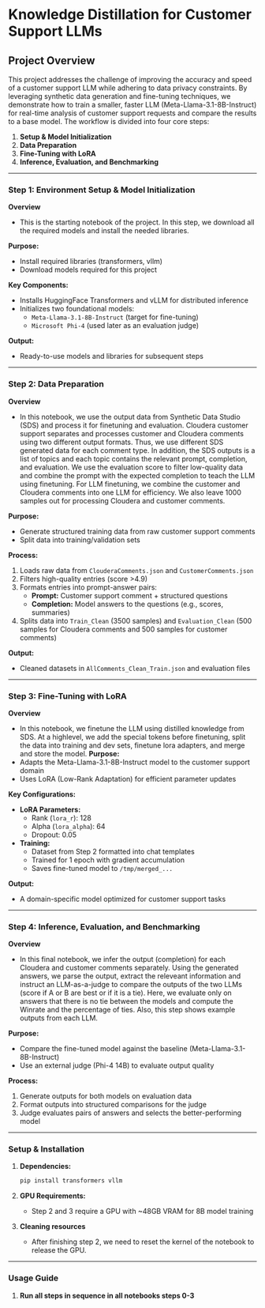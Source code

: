 # Knowledge Distillation for Customer Support LLMs

## Project Overview  
This project addresses the challenge of improving the accuracy and speed of a customer support LLM while adhering to data privacy constraints. By leveraging synthetic data generation and fine-tuning techniques, we demonstrate how to train a smaller, faster LLM (Meta-Llama-3.1-8B-Instruct) for real-time analysis of customer support requests and compare the results to a base model. The workflow is divided into four core steps:  

1. **Setup & Model Initialization**  
2. **Data Preparation**  
3. **Fine-Tuning with LoRA**  
4. **Inference, Evaluation, and Benchmarking**  

---

### Step 1: Environment Setup & Model Initialization  
**Overview**
- This is the starting notebook of the project. In this step, we download all the required models and install the needed libraries.

**Purpose:**  
- Install required libraries (transformers, vllm)  
- Download models required for this project  

**Key Components:**  
- Installs HuggingFace Transformers and vLLM for distributed inference  
- Initializes two foundational models:  
  - `Meta-Llama-3.1-8B-Instruct` (target for fine-tuning)  
  - `Microsoft Phi-4` (used later as an evaluation judge)  

**Output:**  
- Ready-to-use models and libraries for subsequent steps  

---

### Step 2: Data Preparation  
**Overview**
- In this notebook, we use the output data from Synthetic Data Studio (SDS) and process it for finetuning and evaluation. Cloudera customer support separates and processes  customer and Cloudera comments using two different output formats. Thus, we use different SDS generated data for each comment type. In addition, the SDS outputs is a list of topics and each topic contains the relevant prompt, completion, and evaluation. We use the evaluation score to filter low-quality data  and combine the prompt with the expected completion to teach the LLM using finetuning. For LLM finetuning, we combine the customer and Cloudera comments into one LLM for efficiency. We also leave 1000 samples out for processing Cloudera and customer comments. 

**Purpose:**  
- Generate structured training data from raw customer support comments  
- Split data into training/validation sets  

**Process:**  
1. Loads raw data from `ClouderaComments.json` and `CustomerComments.json`  
2. Filters high-quality entries (score >4.9)  
3. Formats entries into prompt-answer pairs:  
   - **Prompt:** Customer support comment + structured questions  
   - **Completion:** Model answers to the questions (e.g., scores, summaries)  
4. Splits data into `Train_Clean` (3500 samples) and `Evaluation_Clean` (500 samples for Cloudera comments and 500 samples for customer comments)  

**Output:**  
- Cleaned datasets in `AllComments_Clean_Train.json` and evaluation files  

---

### Step 3: Fine-Tuning with LoRA  
**Overview**
- In this notebook, we finetune the LLM using distilled knowledge from SDS. At a highlevel, we add the special tokens before finetuning, split the data into training and dev sets, finetune lora adapters, and merge and store the model.
**Purpose:**  
- Adapts the Meta-Llama-3.1-8B-Instruct model to the customer support domain  
- Uses LoRA (Low-Rank Adaptation) for efficient parameter updates  

**Key Configurations:**  
- **LoRA Parameters:**  
  - Rank (`lora_r`): 128  
  - Alpha (`lora_alpha`): 64  
  - Dropout: 0.05  
- **Training:**  
  - Dataset from Step 2 formatted into chat templates  
  - Trained for 1 epoch with gradient accumulation  
  - Saves fine-tuned model to `/tmp/merged_...`  

**Output:**  
- A domain-specific model optimized for customer support tasks  

---

### Step 4: Inference, Evaluation, and Benchmarking 
**Overview**
- In this final notebook, we infer the output (completion) for each Cloudera and customer comments separately. Using the generated answers, we parse the output, extract the releveant information and instruct an LLM-as-a-judge to compare the outputs of the two LLMs (score if A or B are best or if it is a tie). Here, we evaluate only on answers that there is no tie between the models and compute the Winrate and the percentage of ties. Also, this step shows example outputs from each LLM.



**Purpose:**  
- Compare the fine-tuned model against the baseline (Meta-Llama-3.1-8B-Instruct)  
- Use an external judge (Phi-4 14B) to evaluate output quality  

**Process:**  
1. Generate outputs for both models on evaluation data  
2. Format outputs into structured comparisons for the judge  
3. Judge evaluates pairs of answers and selects the better-performing model  


---

### Setup & Installation  
1. **Dependencies:**  
   ```bash  
   pip install transformers vllm  
   ```  
2. **GPU Requirements:**  
   - Step 2 and 3 require a GPU with ~48GB VRAM for 8B model training

3. **Cleaning resources**
   - After finishing step 2, we need to reset the kernel of the notebook to release the GPU.

---

### Usage Guide  
1. **Run all steps in sequence in all notebooks steps 0-3**  

